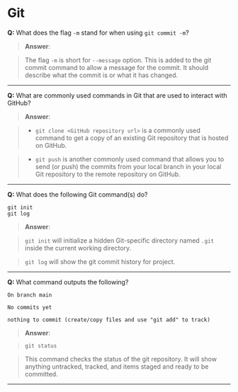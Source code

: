 # Git

**Q:** What does the flag `-m` stand for when using `git commit -m`?

> **Answer**:

> The flag `-m` is short for `--message` option. This is added to the git commit command to allow a message for the commit. It should describe what the commit is or what it has changed.

---

**Q:** What are commonly used commands in Git that are  used to interact with GitHub?

> **Answer**:

> * `git clone <GitHub repository url>` is a commonly used command to get a copy of an existing Git repository that is hosted on GitHub. 

> * `git push` is another commonly used command that allows you to send (or push) the commits from your local branch in your local Git repository to the remote repository on GitHub. 

---

**Q:** What does the following Git command(s) do?

```
git init
git log
```

> **Answer**:

>`git init` will initialize a hidden Git-specific directory named `.git` inside the current working directory.

> `git log` will show the git commit history for project.

---

**Q:** What command outputs the following?

```
On branch main

No commits yet

nothing to commit (create/copy files and use "git add" to track)
```
> **Answer**:

> `git status`

> This command checks the status of the git repository. It will show anything untracked, tracked, and items staged and ready to be committed.

---